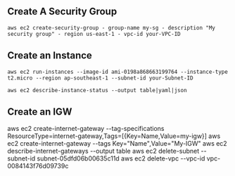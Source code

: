 ## Create A Security Group
 ```
aws ec2 create-security-group - group-name my-sg - description "My security group" - region us-east-1 - vpc-id your-VPC-ID
 ```
 ## Create an Instance
 ```
aws ec2 run-instances --image-id ami-0198a868663199764 --instance-type t2.micro --region ap-southeast-1 --subnet-id your-Subnet-ID

aws ec2 describe-instance-status --output table|yaml|json
 ```
## Create an IGW

aws ec2 create-internet-gateway --tag-specifications ResourceType=internet-gateway,Tags=[{Key=Name,Value=my-igw}]
aws ec2 create-internet-gateway --tags Key="Name",Value="My-IGW"
aws ec2 describe-internet-gateways --output table
aws ec2 delete-subnet --subnet-id subnet-05dfd06b00635c11d
aws ec2 delete-vpc --vpc-id vpc-0084143f76d09739c

